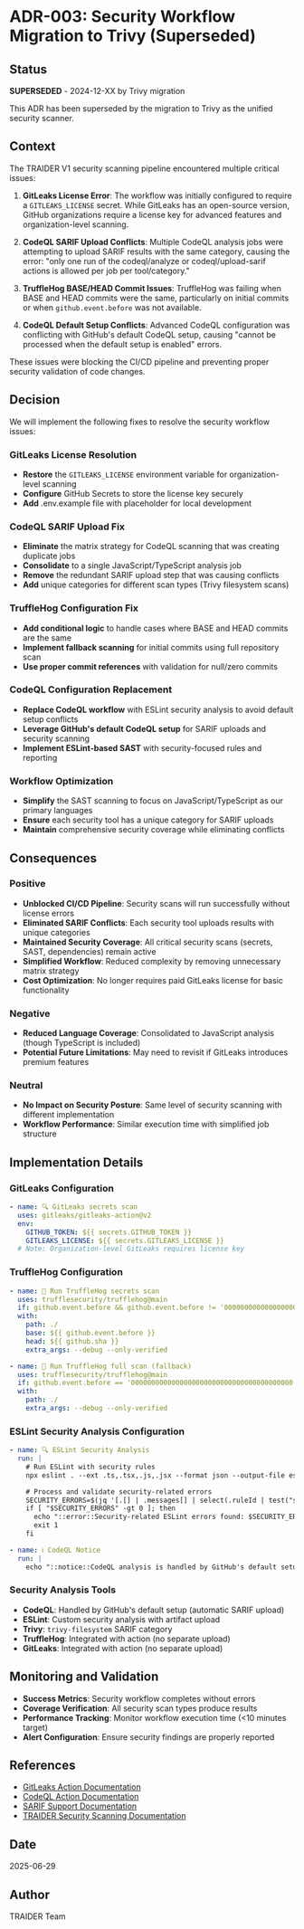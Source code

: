 # ADR-003: Security Workflow Migration to Trivy (Superseded)

## Status

**SUPERSEDED** - 2024-12-XX by Trivy migration

This ADR has been superseded by the migration to Trivy as the unified security scanner.

## Context

The TRAIDER V1 security scanning pipeline encountered multiple critical issues:

1. **GitLeaks License Error**: The workflow was initially configured to require a `GITLEAKS_LICENSE` secret. While GitLeaks has an open-source version, GitHub organizations require a license key for advanced features and organization-level scanning.

2. **CodeQL SARIF Upload Conflicts**: Multiple CodeQL analysis jobs were attempting to upload SARIF results with the same category, causing the error: "only one run of the codeql/analyze or codeql/upload-sarif actions is allowed per job per tool/category."

3. **TruffleHog BASE/HEAD Commit Issues**: TruffleHog was failing when BASE and HEAD commits were the same, particularly on initial commits or when `github.event.before` was not available.

4. **CodeQL Default Setup Conflicts**: Advanced CodeQL configuration was conflicting with GitHub's default CodeQL setup, causing "cannot be processed when the default setup is enabled" errors.

These issues were blocking the CI/CD pipeline and preventing proper security validation of code changes.

## Decision

We will implement the following fixes to resolve the security workflow issues:

### GitLeaks License Resolution

- **Restore** the `GITLEAKS_LICENSE` environment variable for organization-level scanning
- **Configure** GitHub Secrets to store the license key securely
- **Add** .env.example file with placeholder for local development

### CodeQL SARIF Upload Fix

- **Eliminate** the matrix strategy for CodeQL scanning that was creating duplicate jobs
- **Consolidate** to a single JavaScript/TypeScript analysis job
- **Remove** the redundant SARIF upload step that was causing conflicts
- **Add** unique categories for different scan types (Trivy filesystem scans)

### TruffleHog Configuration Fix

- **Add conditional logic** to handle cases where BASE and HEAD commits are the same
- **Implement fallback scanning** for initial commits using full repository scan
- **Use proper commit references** with validation for null/zero commits

### CodeQL Configuration Replacement

- **Replace CodeQL workflow** with ESLint security analysis to avoid default setup conflicts
- **Leverage GitHub's default CodeQL setup** for SARIF uploads and security scanning
- **Implement ESLint-based SAST** with security-focused rules and reporting

### Workflow Optimization

- **Simplify** the SAST scanning to focus on JavaScript/TypeScript as our primary languages
- **Ensure** each security tool has a unique category for SARIF uploads
- **Maintain** comprehensive security coverage while eliminating conflicts

## Consequences

### Positive

- **Unblocked CI/CD Pipeline**: Security scans will run successfully without license errors
- **Eliminated SARIF Conflicts**: Each security tool uploads results with unique categories
- **Maintained Security Coverage**: All critical security scans (secrets, SAST, dependencies) remain active
- **Simplified Workflow**: Reduced complexity by removing unnecessary matrix strategy
- **Cost Optimization**: No longer requires paid GitLeaks license for basic functionality

### Negative

- **Reduced Language Coverage**: Consolidated to JavaScript analysis (though TypeScript is included)
- **Potential Future Limitations**: May need to revisit if GitLeaks introduces premium features

### Neutral

- **No Impact on Security Posture**: Same level of security scanning with different implementation
- **Workflow Performance**: Similar execution time with simplified job structure

## Implementation Details

### GitLeaks Configuration

```yaml
- name: 🔍 GitLeaks secrets scan
  uses: gitleaks/gitleaks-action@v2
  env:
    GITHUB_TOKEN: ${{ secrets.GITHUB_TOKEN }}
    GITLEAKS_LICENSE: ${{ secrets.GITLEAKS_LICENSE }}
  # Note: Organization-level GitLeaks requires license key
```

### TruffleHog Configuration

```yaml
- name: 🔐 Run TruffleHog secrets scan
  uses: trufflesecurity/trufflehog@main
  if: github.event.before && github.event.before != '0000000000000000000000000000000000000000'
  with:
    path: ./
    base: ${{ github.event.before }}
    head: ${{ github.sha }}
    extra_args: --debug --only-verified

- name: 🔐 Run TruffleHog full scan (fallback)
  uses: trufflesecurity/trufflehog@main
  if: github.event.before == '0000000000000000000000000000000000000000' || !github.event.before
  with:
    path: ./
    extra_args: --debug --only-verified
```

### ESLint Security Analysis Configuration

```yaml
- name: 🔍 ESLint Security Analysis
  run: |
    # Run ESLint with security rules
    npx eslint . --ext .ts,.tsx,.js,.jsx --format json --output-file eslint-results.json || true

    # Process and validate security-related errors
    SECURITY_ERRORS=$(jq '[.[] | .messages[] | select(.ruleId | test("security"))] | length' eslint-results.json)
    if [ "$SECURITY_ERRORS" -gt 0 ]; then
      echo "::error::Security-related ESLint errors found: $SECURITY_ERRORS"
      exit 1
    fi

- name: ℹ️ CodeQL Notice
  run: |
    echo "::notice::CodeQL analysis is handled by GitHub's default setup. View results in the Security tab."
```

### Security Analysis Tools

- **CodeQL**: Handled by GitHub's default setup (automatic SARIF upload)
- **ESLint**: Custom security analysis with artifact upload
- **Trivy**: `trivy-filesystem` SARIF category
- **TruffleHog**: Integrated with action (no separate upload)
- **GitLeaks**: Integrated with action (no separate upload)

## Monitoring and Validation

- **Success Metrics**: Security workflow completes without errors
- **Coverage Verification**: All security scan types produce results
- **Performance Tracking**: Monitor workflow execution time (<10 minutes target)
- **Alert Configuration**: Ensure security findings are properly reported

## References

- [GitLeaks Action Documentation](https://github.com/gitleaks/gitleaks-action)
- [CodeQL Action Documentation](https://github.com/github/codeql-action)
- [SARIF Support Documentation](https://docs.github.com/en/code-security/code-scanning/integrating-with-code-scanning/sarif-support-for-code-scanning)
- [TRAIDER Security Scanning Documentation](../security/security-scanning.md)

## Date

2025-06-29

## Author

TRAIDER Team
